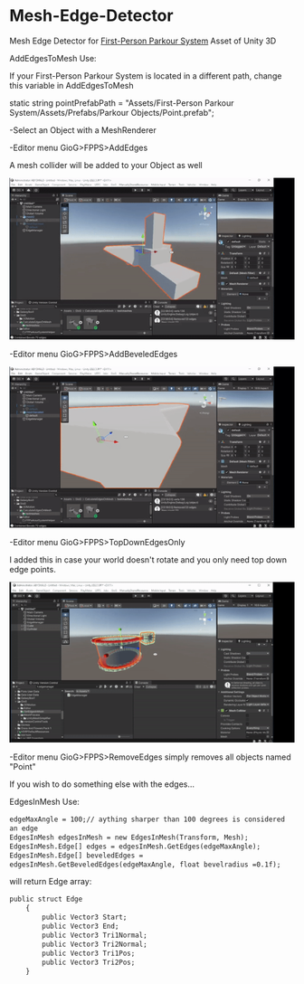 # Mesh-Edge-Detector
Mesh Edge Detector for [First-Person Parkour System](https://assetstore.unity.com/packages/templates/packs/first-person-parkour-system-v2-0-for-playmaker-168546) Asset of Unity 3D

AddEdgesToMesh Use:

If your First-Person Parkour System is located in a different path, change this variable in AddEdgesToMesh

static string pointPrefabPath = "Assets/First-Person Parkour System/Assets/Prefabs/Parkour Objects/Point.prefab";

-Select an Object with a MeshRenderer

-Editor menu GioG>FPPS>AddEdges   	

A mesh collider will be added to your Object as well 

![](https://raw.githubusercontent.com/betsukelig/Mesh-Edge-Detector/main/edgeDetectDemo1.gif)

-Editor menu GioG>FPPS>AddBeveledEdges  

![](https://raw.githubusercontent.com/betsukelig/Mesh-Edge-Detector/main/edgeDetectDemo2.gif)

-Editor menu GioG>FPPS>TopDownEdgesOnly  

I added this in case your world doesn't rotate and you only need top down edge points. 

![](https://raw.githubusercontent.com/betsukelig/Mesh-Edge-Detector/main/edgeDetectDemo3.gif)

-Editor menu GioG>FPPS>RemoveEdges simply removes all objects named "Point" 

If you wish to do something else with the edges...

EdgesInMesh Use:

	edgeMaxAngle = 100;// aything sharper than 100 degrees is considered an edge
	EdgesInMesh edgesInMesh = new EdgesInMesh(Transform, Mesh);
	EdgesInMesh.Edge[] edges = edgesInMesh.GetEdges(edgeMaxAngle);
	EdgesInMesh.Edge[] beveledEdges = edgesInMesh.GetBeveledEdges(edgeMaxAngle, float bevelradius =0.1f);
        
will return Edge array:

 	public struct Edge
    	{
        	public Vector3 Start;
        	public Vector3 End;
        	public Vector3 Tri1Normal;
        	public Vector3 Tri2Normal;
        	public Vector3 Tri1Pos;
        	public Vector3 Tri2Pos;
    	}
